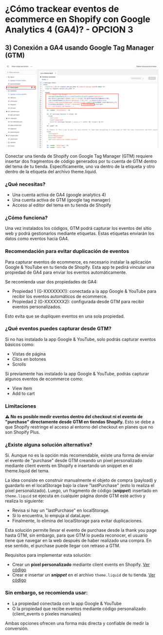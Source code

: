 # ¿Cómo trackear eventos de ecommerce en Shopify con Google Analytics 4 (GA4)? - OPCION 3

## 3) Conexión a GA4 usando Google Tag Manager (GTM)
![Conexión directa con GA4](../../images/opcion3.png)

Conectar una tienda de Shopify con Google Tag Manager (GTM) requiere insertar dos fragmentos de código generados por tu cuenta de GTM dentro del tema de tu tienda. Específicamente, uno va dentro de la etiqueta <head> y otro dentro de la etiqueta <body> del archivo theme.liquid.

### ¿Qué necesitas?
- Una cuenta activa de GA4 (google analytics 4)
- Una cuenta activa de GTM (google tag manager)
- Acceso al editor del tema en tu tienda de Shopify

### ¿Cómo funciona?
Una vez instalados los códigos, GTM podrá capturar los eventos del sitio web y podrá gestionarlos mediante etiquetas. Estas etiquetas enviarán los datos como eventos hacia GA4.

### Recomendación para evitar duplicación de eventos
Para capturar eventos de ecommerce, es necesario instalar la aplicación Google & YouTube en tu tienda de Shopify. Esta app te pedirá vincular una propiedad de GA4 para enviar los eventos automáticamente.

Se recomienda usar dos propiedades de GA4:

- Propiedad 1 (G-XXXXXXX1): conectada a la app Google & YouTube para recibir los eventos automáticos de ecommerce.
- Propiedad 2 (G-XXXXXXX2): configurada desde GTM para recibir eventos personalizados.

Esto evita que se dupliquen eventos en una sola propiedad.


### ¿Qué eventos puedes capturar desde GTM?
Si no has instalado la app Google & YouTube, solo podrás capturar eventos básicos como:

- Vistas de página
- Clics en botones
- Scrolls

Si previamente has instalado la app Google & YouTube, podrás capturar algunos eventos de ecommerce como:
- View item
- Add to cart


### Limitaciones
**⚠️ No es posible medir eventos dentro del checkout ni el evento de "purchase" directamente desde GTM en tiendas Shopify.**
Esto se debe a que Shopify restringe el acceso al entorno del checkout en planes que no son Shopify Plus.


### ¿Existe alguna solución alternativa?
Sí. Aunque no es la opción más recomendable, existe una forma de enviar el evento de "purchase" desde GTM creando un píxel personalizado mediante client events en Shopify e insertando un snippet en el theme.liquid del tema.

La idea consiste en construir manualmente el objeto de compra (payload) y guardarlo en el localStorage bajo la clave "lastPurchase" (esto lo realiza el píxel personalizado). Luego, un fragmento de código (***snippet***) insertado en ```theme.liquid``` se ejecuta en cualquier página donde GTM esté activo y realiza lo siguiente:

  - Revisa si hay un "lastPurchase" en localStorage.
  - Si lo encuentra, lo empuja al dataLayer.
  - Finalmente, lo elimina del localStorage para evitar duplicaciones.

Esta solución permite llevar el evento de purchase desde la thank you page hasta GTM, sin embargo, para que GTM lo pueda reconocer, el usuario tiene que navegar en la web después de haber realizado una compra. En ese sentido, el purchase puede llegar con retraso a GTM. 

Requisitos para implementar esta solución:
  - Crear un **píxel personalizado** mediante client events en Shopify. [Ver código](../../scripts/purchase-local-storage.js)
  - Crear e insertar un ***snippet*** en el archivo ```theme.liquid``` de tu tienda. [Ver código](../../scripts/snippet-push-purchase-event.js)

### Sin embargo, se recomienda usar:

- La propiedad conectada con la app Google & YouTube
- O la propiedad que recibe eventos mediante código personalizado (client_events o píxeles manuales)

Ambas opciones ofrecen una forma más directa y confiable de medir la conversión.



